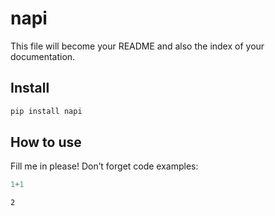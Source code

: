 napi
================

<!-- WARNING: THIS FILE WAS AUTOGENERATED! DO NOT EDIT! -->

This file will become your README and also the index of your
documentation.

## Install

``` sh
pip install napi
```

## How to use

Fill me in please! Don’t forget code examples:

``` python
1+1
```

    2
